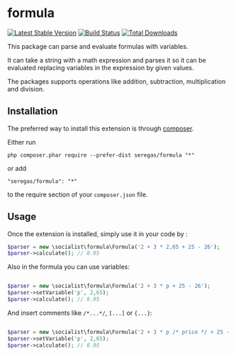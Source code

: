 # formula
[![Latest Stable Version](https://img.shields.io/packagist/v/seregas/formula.svg)](https://packagist.org/packages/seregas/formula)
[![Build Status](https://travis-ci.com/socialist/formula.svg?branch=master)](https://github.com/socialist/formula)
[![Total Downloads](https://img.shields.io/packagist/dt/seregas/formula.svg)](https://packagist.org/packages/seregas/formula)

This package can parse and evaluate formulas with variables.

It can take a string with a math expression and parses it so it can be evaluated replacing variables in the expression by given values.

The packages supports operations like addition, subtraction, multiplication and division.

Installation
------------

The preferred way to install this extension is through [composer](http://getcomposer.org/download/).

Either run

```
php composer.phar require --prefer-dist seregas/formula "*"
```

or add

```
"seregas/formula": "*"
```

to the require section of your `composer.json` file.


Usage
-----

Once the extension is installed, simply use it in your code by  :

```php
$parser = new \socialist\formula\Formula('2 + 3 * 2,65 + 25 - 26');
$parser->calculate(); // 8.95

```

Also in the formula you can use variables:

```php

$parser = new \socialist\formula\Formula('2 + 3 * p + 25 - 26');
$parser->setVariable('p', 2,65);
$parser->calculate(); // 8.95

```

And insert comments like `/*...*/`, `[...]` or `{...}`:

```php

$parser = new \socialist\formula\Formula('2 + 3 * p /* price */ + 25 - 26');
$parser->setVariable('p', 2,65);
$parser->calculate(); // 8.95

```